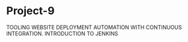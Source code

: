 # Project-9
TOOLING WEBSITE DEPLOYMENT AUTOMATION WITH CONTINUOUS INTEGRATION. INTRODUCTION TO JENKINS
